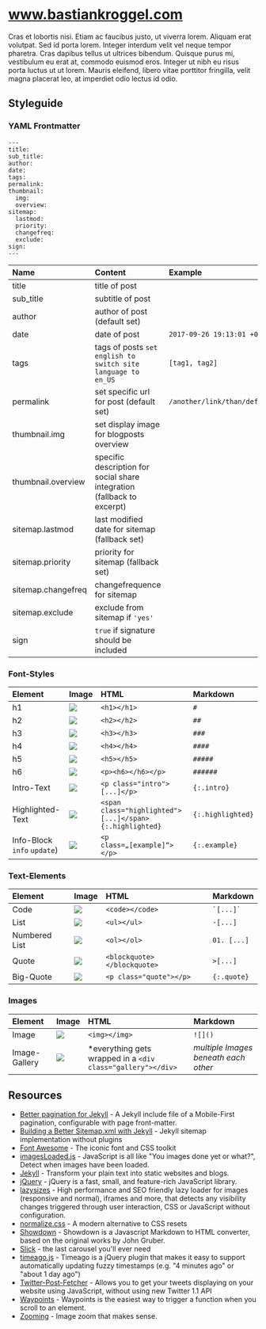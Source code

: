 # www.bastiankroggel.com
Cras et lobortis nisi. Etiam ac faucibus justo, ut viverra lorem. Aliquam erat volutpat. Sed id porta lorem. Integer interdum velit vel neque tempor pharetra. Cras dapibus tellus ut ultrices bibendum. Quisque purus mi, vestibulum eu erat at, commodo euismod eros. Integer ut nibh eu risus porta luctus ut ut lorem. Mauris eleifend, libero vitae porttitor fringilla, velit magna placerat leo, at imperdiet odio lectus id odio.

## Styleguide

### YAML Frontmatter
```
---
title:
sub_title:
author:
date:
tags:
permalink:
thumbnail:
  img:
  overview:
sitemap:
  lastmod:
  priority:
  changefreq:
  exclude:
sign:
---
```

| Name | Content | Example | Mandatory |
|:--|:--|:--|:--|
| title | title of post |  | yes |
| sub_title | subtitle of post |  | no |
| author | author of post (default set) |  | no |
| date | date of post | `2017-09-26 19:13:01 +0200` | no |
| tags | tags of posts `set english to switch site language to en_US` | `[tag1, tag2]`| no |
| permalink | set specific url for post (default set) | `/another/link/than/default.html` | no |
| thumbnail.img | set display image for blogposts overview |  | no |
| thumbnail.overview | specific description for social share integration (fallback to excerpt) |  | no |
| sitemap.lastmod | last modified date for sitemap (fallback set)|  | no |
| sitemap.priority | priority for sitemap (fallback set) |  | no |
| sitemap.changefreq | changefrequence for sitemap |  | no |
| sitemap.exclude | exclude from sitemap if `'yes'`|  | no |
| sign  | `true` if signature should be included |  | no |

### Font-Styles

| Element | Image | HTML | Markdown |
|:--|:--|:--|:--|
| h1 | ![](https://user-images.githubusercontent.com/11707221/30817332-e508fcf8-a218-11e7-82f8-11d5cf8c2879.jpg) | `<h1></h1>` | `#` |
| h2 | ![](https://user-images.githubusercontent.com/11707221/30817333-e50b9eea-a218-11e7-86a9-029461a246c4.jpg) | `<h2></h2>` | `##` |
| h3 | ![](https://user-images.githubusercontent.com/11707221/30817334-e50c6c76-a218-11e7-9042-fd5dcff9545c.jpg) | `<h3></h3>` | `###` |
| h4 | ![](https://user-images.githubusercontent.com/11707221/30817335-e53b6f80-a218-11e7-89ab-d9175ba59338.jpg) | `<h4></h4>` | `####` |
| h5 | ![](https://user-images.githubusercontent.com/11707221/30817336-e579184e-a218-11e7-8b3c-710d49d42fd2.jpg) | `<h5></h5>` | `#####` |
| h6 | ![](https://user-images.githubusercontent.com/11707221/30817340-e5cf11c2-a218-11e7-92ac-760e6173c693.jpg) | `<p><h6></h6></p>` | `######` |
| Intro-Text | ![](https://user-images.githubusercontent.com/11707221/30817329-e502a97a-a218-11e7-95c0-68bd64911e80.jpg) | `<p class="intro">[...]</p>` | `{:.intro}` |
| Highlighted-Text | ![](https://user-images.githubusercontent.com/11707221/30817330-e503b284-a218-11e7-8c63-999970c84707.jpg) | `<span class="highlighted">[...]</span>{:.highlighted}` | `{:.highlighted}` |
| Info-Block `info` `update`) | ![](https://user-images.githubusercontent.com/11707221/30817346-e63d6e42-a218-11e7-93c3-b37992aa3012.jpg) | `<p class=„[example]“></p>` | `{:.example}` |

### Text-Elements
| Element | Image | HTML | Markdown |
|:--|:--|:--|:--|
| Code | ![](https://user-images.githubusercontent.com/11707221/30817339-e5cc1396-a218-11e7-895b-312583948c23.jpg) | `<code></code>` |  ``` `[...]` ``` |
| List | ![](https://user-images.githubusercontent.com/11707221/30817342-e5eb694e-a218-11e7-81d5-e316d011a9ee.jpg) | `<ul></ul>` | `-[...]` |
| Numbered List | ![](https://user-images.githubusercontent.com/11707221/30817343-e5ef38ee-a218-11e7-9c72-f02890547d44.jpg) | `<ol></ol>` | `01. [...]` |
| Quote | ![](https://user-images.githubusercontent.com/11707221/30817344-e5ff0a26-a218-11e7-821a-acb0b4105846.jpg) | `<blockquote></blockquote>` |  `>[...]` |
| Big-Quote | ![](https://user-images.githubusercontent.com/11707221/30817345-e60350ae-a218-11e7-8bc4-d3c33876232b.jpg) | `<p class="quote"></p>` | `{:.quote}` |

### Images
| Element | Image | HTML | Markdown |
|:--|:--|:--|:--|
| Image | ![](https://user-images.githubusercontent.com/11707221/30817341-e5ddc348-a218-11e7-9381-94b4431f61b6.jpg) | `<img></img>` | `![]()` |
| Image-Gallery | ![](https://user-images.githubusercontent.com/11707221/30817331-e5073cf6-a218-11e7-8443-13f563507ad7.jpg) | *everything gets wrapped in a `<div class="gallery"></div>` |   *multiple Images beneath each other* |

## Resources
- [Better pagination for Jekyll](https://www.timble.net/blog/2015/05/better-pagination-for-jekyll/) - A Jekyll include file of a Mobile-First pagination, configurable with page front-matter.
- [Building a Better Sitemap.xml with Jekyll](http://davidensinger.com/2013/11/building-a-better-sitemap-xml-with-jekyll/) - Jekyll sitemap implementation without plugins
- [Font Awesome](http://fontawesome.io/) - The iconic font and CSS toolkit
- [imagesLoaded.js](https://github.com/desandro/imagesloaded) - JavaScript is all like "You images done yet or what?", Detect when images have been loaded.
- [Jekyll](http://jekyllrb.com/) - Transform your plain text into static websites and blogs.
- [jQuery](https://jquery.com/) - jQuery is a fast, small, and feature-rich JavaScript library.
- [lazysizes](https://github.com/aFarkas/lazysizes) - High performance and SEO friendly lazy loader for images (responsive and normal), iframes and more, that detects any visibility changes triggered through user interaction, CSS or JavaScript without configuration.
- [normalize.css](http://necolas.github.io/normalize.css/) - A modern alternative to CSS resets
- [Showdown](https://github.com/showdownjs/showdown) - Showdown is a Javascript Markdown to HTML converter, based on the original works by John Gruber.
- [Slick](http://kenwheeler.github.io/slick/) - the last carousel you'll ever need
- [timeago.js](http://timeago.yarp.com/) - Timeago is a jQuery plugin that makes it easy to support automatically updating fuzzy timestamps (e.g. "4 minutes ago" or "about 1 day ago")
- [Twitter-Post-Fetcher](http://www.jasonmayes.com/projects/twitterApi/) - Allows you to get your tweets displaying on your website using JavaScript, without using new Twitter 1.1 API
- [Waypoints](http://imakewebthings.com/waypoints/) - Waypoints is the easiest way to trigger a function when you scroll to an element.
- [Zooming](http://desmonding.me/zooming/) - Image zoom that makes sense.
